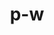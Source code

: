 ---
title: p-w
github: https://github.com/p-w
mode: dark
transition: 1s
score: 65.4
archetype:
- Minimalistic
- Project Showcase
---